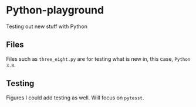 # Python-playground

Testing out new stuff with Python

## Files

Files such as `three_eight.py` are for testing what is new in, this case, `Python 3.8`.

## Testing

Figures I could add testing as well. Will focus on `pytesst`.
